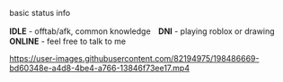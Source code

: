 basic status info

**IDLE** - offtab/afk, common knowledge　**DNI** - playing roblox or drawing　**ONLINE** - feel free to talk to me


 
 


https://user-images.githubusercontent.com/82194975/198486669-bd60348e-a4d8-4be4-a766-13846f73ee17.mp4

